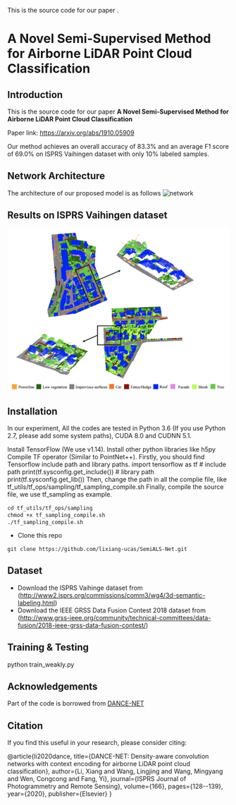 This is the source code for our paper <b></b>.


# A Novel Semi-Supervised Method for Airborne LiDAR Point Cloud Classification


Introduction
------------
This is the source code for our paper **A Novel Semi-Supervised Method for Airborne LiDAR Point Cloud Classification**

Paper link: https://arxiv.org/abs/1910.05909

Our method achieves an overall accuracy of 83.3% and an average F1 score of 69.0% on ISPRS Vaihingen dataset with only 10% labeled samples. 

Network Architecture
--------------------
The architecture of our proposed model is as follows
![network](fig_main.png)


Results on ISPRS Vaihingen dataset
--------------------
![results](pred_vaihingen.png)

## Installation
In our experiment, All the codes are tested in Python 3.6 (If you use Python 2.7, please add some system paths), CUDA 8.0 and CUDNN 5.1.

Install TensorFlow (We use v1.14).
Install other python libraries like h5py
Compile TF operator (Similar to PointNet++). Firstly, you should find Tensorflow include path and library paths.
    import tensorflow as tf
    # include path
    print(tf.sysconfig.get_include())
    # library path 
    print(tf.sysconfig.get_lib())
Then, change the path in all the complie file, like tf_utils/tf_ops/sampling/tf_sampling_compile.sh Finally, compile the source file, we use tf_sampling as example.

    cd tf_utils/tf_ops/sampling
    chmod +x tf_sampling_compile.sh
    ./tf_sampling_compile.sh

* Clone this repo
```
git clone https://github.com/lixiang-ucas/SemiALS-Net.git

```
## Dataset
* Download the ISPRS Vaihinge dataset from (http://www2.isprs.org/commissions/comm3/wg4/3d-semantic-labeling.html)
* Download the IEEE GRSS Data Fusion Contest 2018 dataset from (http://www.grss-ieee.org/community/technical-committees/data-fusion/2018-ieee-grss-data-fusion-contest/)


## Training & Testing

python train_weakly.py


## Acknowledgements
Part of the code is borrowed from [DANCE-NET](https://github.com/lixiang-ucas/DANCE-NET)


## Citation

If you find this useful in your research, please consider citing:

  @article{li2020dance,
  title={DANCE-NET: Density-aware convolution networks with context encoding for airborne LiDAR point cloud classification},
  author={Li, Xiang and Wang, Lingjing and Wang, Mingyang and Wen, Congcong and Fang, Yi},
  journal={ISPRS Journal of Photogrammetry and Remote Sensing},
  volume={166},
  pages={128--139},
  year={2020},
  publisher={Elsevier}
}

